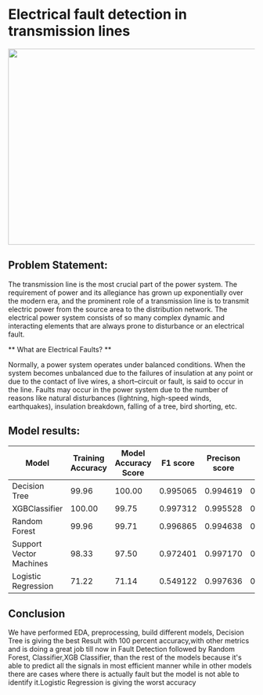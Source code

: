 # Electrical fault detection in transmission lines
<center> <img src="https://media.tenor.com/LVkjPT1tGQ0AAAAC/jump-rope-power-line.gif" width="1000" height="400"> </center>

## Problem Statement:
<p>

The transmission line is the most crucial part of the power system. The requirement of power and its allegiance has grown up exponentially over the modern era, and the prominent role of a transmission line is to transmit electric power from the source area to the distribution network. The electrical power system consists of so many complex dynamic and interacting elements that are always prone to disturbance or an electrical fault.
    </p>
<p>

** What are Electrical Faults? **

Normally, a power system operates under balanced conditions. When the system becomes unbalanced due to the failures of insulation at any point or due to the contact of live wires, a short–circuit or fault, is said to occur in the line. Faults may occur in the power system due to the number of reasons like natural disturbances (lightning, high-speed winds, earthquakes), insulation breakdown, falling of a tree, bird shorting, etc.</p>

## Model results:
| **Model**               | **Training Accuracy** | **Model Accuracy Score** | **F1 score** | **Precison score** | **Recall score** | **Roc Auc Score** | 
|-------------------------|-----------------------|--------------------------|--------------|--------------------|------------------|--------------------|
| Decision Tree           | 99.96                 | 100.00                   | 0.995065     | 0.994619           | 0.995512         | 0.995425           |
| XGBClassifier           | 100.00                | 99.75                    | 0.997312     | 0.995528           | 0.999102         | 0.997609           |
| Random Forest           | 99.96                 | 99.71                    | 0.996865     | 0.994638           | 0.999102         | 0.997220           |
| Support Vector Machines | 98.33                 | 97.50                    | 0.972401     | 0.997170           | 0.948833         | 0.973251           |
| Logistic Regression     | 71.22                 | 71.14                    | 0.549122     | 0.997636           | 0.378815         | 0.689019           |          |   

## Conclusion
We have performed EDA, preprocessing, build different models,
Decision Tree is giving the best Result with 100 percent accuracy,with other metrics and is doing a great job till now in Fault Detection followed by Random Forest, Classifier,XGB Classifier, than the rest of the models because it's able to predict all the signals in most efficient manner while in other models there are cases where there is actually fault but the model is not able to identify it.Logistic Regression is giving the worst accuracy
